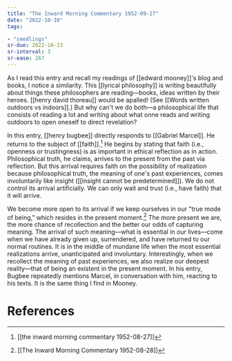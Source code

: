 ```yaml
---
title: "The Inward Morning Commentary 1952-09-27"
date: "2022-10-10"
tags:

- "seedlings"
sr-due: 2022-10-13
sr-interval: 3
sr-ease: 267
---
```


As I read this entry and recall my readings of [[edward mooney]]'s blog and books, I notice a similarity. This [[lyrical philosophy]] is writing beautifully about things these philosophers are reading—books, ideas written by their heroes. [[henry david thoreau]] would be apalled! (See [[Words written outdoors vs indoors]].) But why can't we do both—a philosophical life that consists of reading a lot and writing about what onne reads and writing outdoors to open oneself to direct revelation?

In this entry, [[henry bugbee]] directly responds to [[Gabriel Marcel]]. He returns to the subject of [[faith]].[^1] He begins by stating that faith (i.e., openness or trustingness) is as important in ethical reflection as in action. Philosophical truth, he claims, arrives to the present from the past via reflection. But this arrival requires faith on the possibility of realization because philosophical truth, the meaning of one's past experiences, comes involuntarily like insight ([[insight cannot be predetermined]]). We do not control its arrival artificially. We can only wait and trust (i.e., have faith) that it will arrive.

We become more open to its arrival if we keep ourselves in our "true mode of being," which resides in the present moment.[^2] The more present we are, the more chance of recollection and the better our odds of capturing meaning. The arrival of such meaning—what is essential in our lives—come when we have already given up, surrendered, and have returned to our normal routines. It is in the middle of mundane life when the most essential realizations arrive, unanticipated and involuntary. Interestingly, when we recollect the meaning of past experiences, we also realize our deepest reality—that of being an existent  in the present moment. In his entry, Bugbee repeatedly mentions Marcel, in conversation with him, reacting to his texts. It is the same thing I find in Mooney.

# References

[^1]: [[the inward morning commentary 1952-08-27]]
[^2]: [[The Inward Morning Commentary 1952-08-28]]